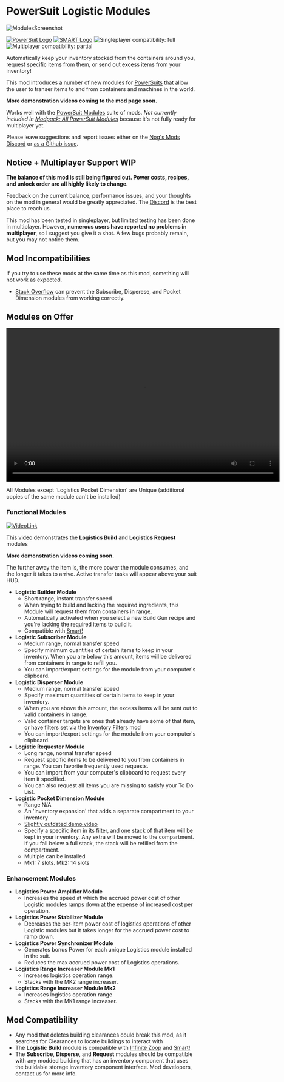 <!-- # Test early releases for Update 8 on the [Discord](http://discord.gg/zqp6U7Y7Nu)! -->

# PowerSuit Logistic Modules

![ModulesScreenshot](https://i.imgur.com/wMzIAYp.png)

[![PowerSuit Logo](https://i.imgur.com/ZRtYzSN.png)](https://ficsit.app/mod/7J2LyFzTakqPQ5)
[![SMART Logo](https://i.imgur.com/JtXv6NA.png)](https://ficsit.app/mod/5yGWmmB8KL2Zq8)
![Singleplayer compatibility: full](https://i.imgur.com/S8roc0Y.png)
![Multiplayer compatibility: partial](https://i.imgur.com/GJh3Lcb.png)
<!-- ![Early Access version support: full](https://i.imgur.com/1TXo5em.png) -->
<!-- ![Experimental version support: none](https://i.imgur.com/pc6D9bs.png) -->

Automatically keep your inventory stocked from the containers around you, request specific items from them, or send out excess items from your inventory!

This mod introduces a number of new modules for [PowerSuits](https://ficsit.app/mod/7J2LyFzTakqPQ5) that allow the user to transer items to and from containers and machines in the world.

**More demonstration videos coming to the mod page soon.**

Works well with the [PowerSuit Modules](https://ficsit.app/mod/BezrE8aswqXLRX/) suite of mods. _Not currently included in [Modpack: All PowerSuit Modules](https://ficsit.app/mod/ArmorModules__Modpack_All)_ because it's not fully ready for multiplayer yet.

Please leave suggestions and report issues either on the [Nog's Mods Discord](http://discord.gg/zqp6U7Y7Nu) or [as a Github issue](https://github.com/budak7273/ArmorModules/issues/new/choose).

## Notice + Multiplayer Support WIP

**The balance of this mod is still being figured out. Power costs, recipes, and unlock order are all highly likely to change.**

Feedback on the current balance, performance issues, and your thoughts on the mod in general would be greatly appreciated. The [Discord](http://discord.gg/zqp6U7Y7Nu) is the best place to reach us.

This mod has been tested in singleplayer, but limited testing has been done in multiplayer. However, **numerous users have reported no problems in multiplayer**, so I suggest you give it a shot. A few bugs probably remain, but you may not notice them.

## Mod Incompatibilities

If you try to use these mods at the same time as this mod, something will not work as expected.

- [Stack Overflow](https://ficsit.app/mod/StackOverload) can prevent the Subscribe, Disperese, and Pocket Dimension modules from working correctly.

## Modules on Offer

<video controls="" width="720" height="405">
  <source src="https://i.imgur.com/8sGOtbr.mp4" autoplay="false" controls="true" type="video/mp4">
</video>

All Modules except 'Logistics Pocket Dimension' are Unique (additional copies of the same module can't be installed)

### Functional Modules

[![VideoLink](https://i.imgur.com/tFhvRc5.png)](https://streamable.com/yuypdz)

[This video](https://streamable.com/yuypdz) demonstrates the **Logistics Build** and **Logistics Request** modules

**More demonstration videos coming soon.**

The further away the item is, the more power the module consumes, and the longer it takes to arrive. Active transfer tasks will appear above your suit HUD.

- **Logistic Builder Module**
  - Short range, instant transfer speed
  - When trying to build and lacking the required ingredients, this Module will request them from containers in range.
  - Automatically activated when you select a new Build Gun recipe and you're lacking the required items to build it.
  - Compatible with [Smart!](https://ficsit.app/mod/5yGWmmB8KL2Zq8)
- **Logistic Subscriber Module**
  - Medium range, normal transfer speed
  - Specify minimum quantities of certain items to keep in your inventory. When you are below this amount, items will be delivered from containers in range to refill you.
  - You can import/export settings for the module from your computer's clipboard.
- **Logistic Disperser Module**
  - Medium range, normal transfer speed
  - Specify maximum quantities of certain items to keep in your inventory.
  - When you are above this amount, the excess items will be sent out to valid containers in range.
  - Valid container targets are ones that already have some of that item, or have filters set via the [Inventory Filters](https://ficsit.app/mod/2gWLoXR9Rrqtvh) mod
  - You can import/export settings for the module from your computer's clipboard.
- **Logistic Requester Module**
  - Long range, normal transfer speed
  - Request specific items to be delivered to you from containers in range. You can favorite frequently used requests.
  - You can import from your computer's clipboard to request every item it specified.
  - You can also request all items you are missing to satisfy your To Do List.
- **Logistic Pocket Dimension Module**
  - Range N/A
  - An 'inventory expansion' that adds a separate compartment to your inventory
  - [Slightly outdated demo video](https://streamable.com/upyguw)
  - Specify a specific item in its filter, and one stack of that item will be kept in your inventory. Any extra will be moved to the compartment. If you fall below a full stack, the stack will be refilled from the compartment.
  - Multiple can be installed
  - Mk1: 7 slots. Mk2: 14 slots

### Enhancement Modules

- **Logistics Power Amplifier Module**
  - Increases the speed at which the accrued power cost of other Logistic modules ramps down at the expense of increased cost per operation.
- **Logistics Power Stabilizer Module**
  - Decreases the per-item power cost of logistics operations of other Logistic modules but it takes longer for the accrued power cost to ramp down.
- **Logistics Power Synchronizer Module**
  - Generates bonus Power for each unique Logistics module installed in the suit.
  - Reduces the max accrued power cost of Logistics operations.
- **Logistics Range Increaser Module Mk1**
  - Increases logistics operation range.
  - Stacks with the MK2 range increaser.
- **Logistics Range Increaser Module Mk2**
  - Increases logistics operation range
  - Stacks with the MK1 range increaser.

## Mod Compatibility

- Any mod that deletes building clearances could break this mod, as it searches for Clearances to locate buildings to interact with
- The **Logistic Build** module is compatible with [Infinite Zoop](https://ficsit.app/mod/InfiniteZoop) and [Smart!](https://ficsit.app/mod/SmartFoundations)
- The **Subscribe**, **Disperse**, and **Request** modules should be compatible with any modded building that has an inventory component that uses the buildable storage inventory component interface. Mod developers, contact us for more info.
